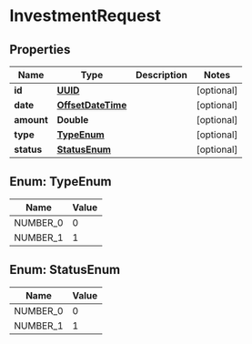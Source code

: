 
# InvestmentRequest

## Properties
Name | Type | Description | Notes
------------ | ------------- | ------------- | -------------
**id** | [**UUID**](UUID.md) |  |  [optional]
**date** | [**OffsetDateTime**](OffsetDateTime.md) |  |  [optional]
**amount** | **Double** |  |  [optional]
**type** | [**TypeEnum**](#TypeEnum) |  |  [optional]
**status** | [**StatusEnum**](#StatusEnum) |  |  [optional]


<a name="TypeEnum"></a>
## Enum: TypeEnum
Name | Value
---- | -----
NUMBER_0 | 0
NUMBER_1 | 1


<a name="StatusEnum"></a>
## Enum: StatusEnum
Name | Value
---- | -----
NUMBER_0 | 0
NUMBER_1 | 1




